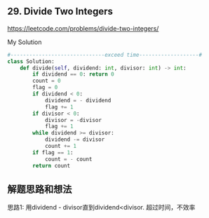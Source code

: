 ## 29. Divide Two Integers

https://leetcode.com/problems/divide-two-integers/

My Solution

```python
#------------------------------exceed time-------------------#
class Solution:
    def divide(self, dividend: int, divisor: int) -> int:
        if dividend == 0: return 0
        count = 0
        flag = 0
        if dividend < 0: 
            dividend = - dividend
            flag += 1
        if divisor < 0:
            divisor = -divisor
            flag += 1
        while dividend >= divisor:
            dividend -= divisor
            count += 1
        if flag == 1:
            count = - count
        return count

```

## 解题思路和想法
思路1: 用dividend - divisor直到dividend<divisor. 超过时间，不效率
